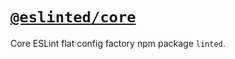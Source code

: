 # [`@eslinted/core`](https://npmjs.com/package/@eslinted/core)

Core ESLint flat config factory npm package `linted`.
